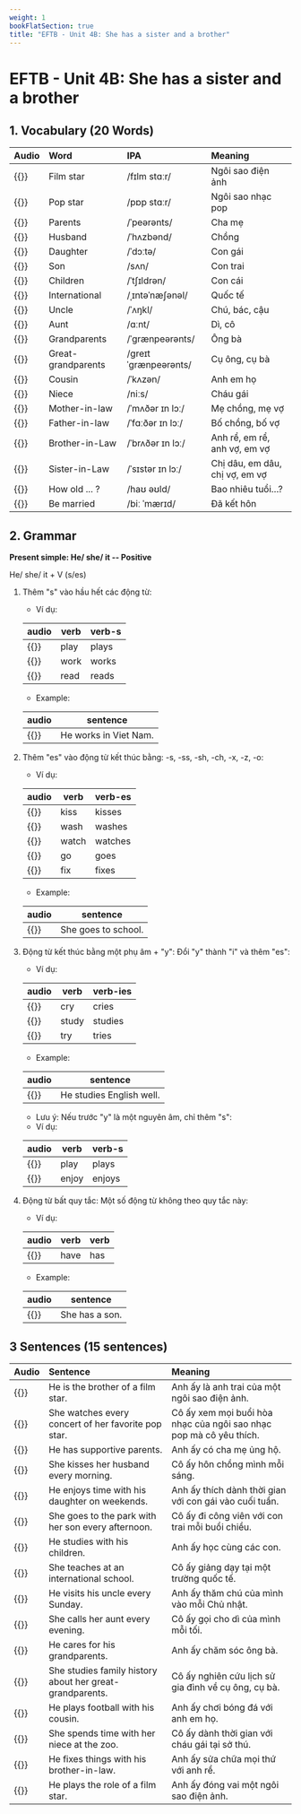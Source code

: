 ```yaml
---
weight: 1
bookFlatSection: true
title: "EFTB - Unit 4B: She has a sister and a brother"
---
```


# EFTB - Unit 4B: She has a sister and a brother

## 1. Vocabulary (20 Words)
| Audio                                                                       | Word               | IPA                   | Meaning                        |
|:----------------------------------------------------------------------------|:-------------------|:----------------------|:-------------------------------|
| {{<audio-player src="audio/unit4b/vocabularies/00_Film_star.wav">}}         | Film star          | /fɪlm stɑːr/          | Ngôi sao điện ảnh              |
| {{<audio-player src="audio/unit4b/vocabularies/01_Pop_star.wav">}}          | Pop star           | /pɒp stɑːr/           | Ngôi sao nhạc pop              |
| {{<audio-player src="audio/unit4b/vocabularies/02_Parents.wav">}}           | Parents            | /ˈpeərənts/           | Cha mẹ                         |
| {{<audio-player src="audio/unit4b/vocabularies/03_Husband.wav">}}           | Husband            | /ˈhʌzbənd/            | Chồng                          |
| {{<audio-player src="audio/unit4b/vocabularies/04_Daughter.wav">}}          | Daughter           | /ˈdɔːtə/              | Con gái                        |
| {{<audio-player src="audio/unit4b/vocabularies/05_Son.wav">}}               | Son                | /sʌn/                 | Con trai                       |
| {{<audio-player src="audio/unit4b/vocabularies/06_Children.wav">}}          | Children           | /ˈtʃɪldrən/           | Con cái                        |
| {{<audio-player src="audio/unit4b/vocabularies/07_International.wav">}}     | International      | /ˌɪntəˈnæʃənəl/       | Quốc tế                        |
| {{<audio-player src="audio/unit4b/vocabularies/08_Uncle.wav">}}             | Uncle              | /ˈʌŋkl/               | Chú, bác, cậu                  |
| {{<audio-player src="audio/unit4b/vocabularies/09_Aunt.wav">}}              | Aunt               | /ɑːnt/                | Dì, cô                         |
| {{<audio-player src="audio/unit4b/vocabularies/10_Grandparents.wav">}}      | Grandparents       | /ˈɡrænpeərənts/       | Ông bà                         |
| {{<audio-player src="audio/unit4b/vocabularies/11_Greatgrandparents.wav">}} | Great-grandparents | /ɡreɪt ˈɡrænpeərənts/ | Cụ ông, cụ bà                  |
| {{<audio-player src="audio/unit4b/vocabularies/12_Cousin.wav">}}            | Cousin             | /ˈkʌzən/              | Anh em họ                      |
| {{<audio-player src="audio/unit4b/vocabularies/13_Niece.wav">}}             | Niece              | /niːs/                | Cháu gái                       |
| {{<audio-player src="audio/unit4b/vocabularies/14_Motherinlaw.wav">}}       | Mother-in-law      | /ˈmʌðər ɪn lɔː/       | Mẹ chồng, mẹ vợ                |
| {{<audio-player src="audio/unit4b/vocabularies/15_Fatherinlaw.wav">}}       | Father-in-law      | /ˈfɑːðər ɪn lɔː/      | Bố chồng, bố vợ                |
| {{<audio-player src="audio/unit4b/vocabularies/16_BrotherinLaw.wav">}}      | Brother-in-Law     | /ˈbrʌðər ɪn lɔː/      | Anh rể, em rể, anh vợ, em vợ   |
| {{<audio-player src="audio/unit4b/vocabularies/17_SisterinLaw.wav">}}       | Sister-in-Law      | /ˈsɪstər ɪn lɔː/      | Chị dâu, em dâu, chị vợ, em vợ |
| {{<audio-player src="audio/unit4b/vocabularies/18_How_old.wav">}}           | How old ... ?          | /haʊ əʊld/            | Bao nhiêu tuổi…?               |
| {{<audio-player src="audio/unit4b/vocabularies/19_Be_married.wav">}}        | Be married         | /biː ˈmærɪd/          | Đã kết hôn                     |

## 2. Grammar

**Present simple: He/ she/ it -- Positive**

He/ she/ it + V (s/es)

1. Thêm "s" vào hầu hết các động từ:
    - Ví dụ:

    | audio | verb | verb-s |
    | -- | -- | -- |
    | {{<audio-player src="audio/unit4b/grammar/play_plays.wav">}} | play | plays |
    | {{<audio-player src="audio/unit4b/grammar/work_works.wav">}} | work | works |
    | {{<audio-player src="audio/unit4b/grammar/read_reads.wav">}} | read | reads |

    - Example:

    | audio | sentence |
    | -- | -- |
    | {{<audio-player src="audio/unit4b/grammar/he_works_in_Viet_Nam.wav">}} | He works in Viet Nam.|
2. Thêm "es" vào động từ kết thúc bằng: -s, -ss, -sh, -ch, -x, -z, -o:
    - Ví dụ:

    | audio | verb | verb-es |
    | -- | -- | -- |
    | {{<audio-player src="audio/unit4b/grammar/kiss_kisses.wav">}} |kiss | kisses |
    | {{<audio-player src="audio/unit4b/grammar/wash_washes.wav">}} |wash | washes |
    | {{<audio-player src="audio/unit4b/grammar/watch_watches.wav">}} |watch | watches |
    | {{<audio-player src="audio/unit4b/grammar/go_goes.wav">}} |go | goes |
    | {{<audio-player src="audio/unit4b/grammar/fix_fixes.wav">}} |fix | fixes |

    - Example:
    
    | audio | sentence |
    | -- | -- |
    | {{<audio-player src="audio/unit4b/grammar/she_goes_to_school.wav">}} | She goes to school. |

3. Động từ kết thúc bằng một phụ âm + "y": Đổi "y" thành "i" và thêm "es":
    - Ví dụ:

    | audio | verb | verb-ies |
    | -- | -- | -- |
    | {{<audio-player src="audio/unit4b/grammar/cry_cries.wav">}} | cry | cries |
    | {{<audio-player src="audio/unit4b/grammar/study_studies.wav">}} | study | studies |
    | {{<audio-player src="audio/unit4b/grammar/try_tries.wav">}} | try | tries |

    - Example:
    
    | audio | sentence |
    | -- | -- |
    | {{<audio-player src="audio/unit4b/grammar/he_studies_english_well.wav">}} | He studies English well. |

    - Lưu ý: Nếu trước "y" là một nguyên âm, chỉ thêm "s":
    - Ví dụ:

    | audio | verb | verb-s |
    | -- | -- | -- |
    | {{<audio-player src="audio/unit4b/grammar/play_plays.wav">}} | play | plays
    | {{<audio-player src="audio/unit4b/grammar/enjoy_enjoys.wav">}} | enjoy | enjoys

4. Động từ bất quy tắc: Một số động từ không theo quy tắc này:
    - Ví dụ:
    
    | audio | verb | verb |
    | -- | -- | -- |
    | {{<audio-player src="audio/unit4b/grammar/have_has.wav">}} | have | has |

    - Example:
    
    | audio | sentence |
    | -- | -- |
    | {{<audio-player src="audio/unit4b/grammar/she_has_a_son.wav">}} | She has a son. |


## 3 Sentences (15 sentences)

| Audio                                                                                                         | Sentence                                                 | Meaning                                                            |
|:--------------------------------------------------------------------------------------------------------------|:---------------------------------------------------------|:-------------------------------------------------------------------|
| {{<audio-player src="audio/unit4b/sentences/00_He_is_the_brother_of_a_film_star.wav">}}                       | He is the brother of a film star.                        | Anh ấy là anh trai của một ngôi sao điện ảnh.                      |
| {{<audio-player src="audio/unit4b/sentences/01_She_watches_every_concert_of_her_favorite_pop_star.wav">}}     | She watches every concert of her favorite pop star.      | Cô ấy xem mọi buổi hòa nhạc của ngôi sao nhạc pop mà cô yêu thích. |
| {{<audio-player src="audio/unit4b/sentences/02_He_has_supportive_parents.wav">}}                              | He has supportive parents.                               | Anh ấy có cha mẹ ủng hộ.                                           |
| {{<audio-player src="audio/unit4b/sentences/03_She_kisses_her_husband_every_morning.wav">}}                   | She kisses her husband every morning.                    | Cô ấy hôn chồng mình mỗi sáng.                                     |
| {{<audio-player src="audio/unit4b/sentences/04_He_enjoys_time_with_his_daughter_on_weekends.wav">}}           | He enjoys time with his daughter on weekends.            | Anh ấy thích dành thời gian với con gái vào cuối tuần.             |
| {{<audio-player src="audio/unit4b/sentences/05_She_goes_to_the_park_with_her_son_every_afternoon.wav">}}      | She goes to the park with her son every afternoon.       | Cô ấy đi công viên với con trai mỗi buổi chiều.                    |
| {{<audio-player src="audio/unit4b/sentences/06_He_studies_with_his_children.wav">}}                           | He studies with his children.                            | Anh ấy học cùng các con.                                           |
| {{<audio-player src="audio/unit4b/sentences/07_She_teaches_at_an_international_school.wav">}}                 | She teaches at an international school.                  | Cô ấy giảng dạy tại một trường quốc tế.                            |
| {{<audio-player src="audio/unit4b/sentences/08_He_visits_his_uncle_every_Sunday.wav">}}                       | He visits his uncle every Sunday.                        | Anh ấy thăm chú của mình vào mỗi Chủ nhật.                         |
| {{<audio-player src="audio/unit4b/sentences/09_She_calls_her_aunt_every_evening.wav">}}                       | She calls her aunt every evening.                        | Cô ấy gọi cho dì của mình mỗi tối.                                 |
| {{<audio-player src="audio/unit4b/sentences/10_He_cares_for_his_grandparents.wav">}}                          | He cares for his grandparents.                           | Anh ấy chăm sóc ông bà.                                            |
| {{<audio-player src="audio/unit4b/sentences/11_She_studies_family_history_about_her_greatgrandparents.wav">}} | She studies family history about her great-grandparents. | Cô ấy nghiên cứu lịch sử gia đình về cụ ông, cụ bà.                |
| {{<audio-player src="audio/unit4b/sentences/12_He_plays_football_with_his_cousin.wav">}}                      | He plays football with his cousin.                       | Anh ấy chơi bóng đá với anh em họ.                                 |
| {{<audio-player src="audio/unit4b/sentences/13_She_spends_time_with_her_niece_at_the_zoo.wav">}}              | She spends time with her niece at the zoo.               | Cô ấy dành thời gian với cháu gái tại sở thú.                      |
| {{<audio-player src="audio/unit4b/sentences/14_He_fixes_things_with_his_brotherinlaw.wav">}}                  | He fixes things with his brother-in-law.                 | Anh ấy sửa chữa mọi thứ với anh rể.                                |
| {{<audio-player src="audio/unit4b/sentences/15_He_plays_the_role_of_a_film_star.wav">}}                       | He plays the role of a film star.                        | Anh ấy đóng vai một ngôi sao điện ảnh.                             |
